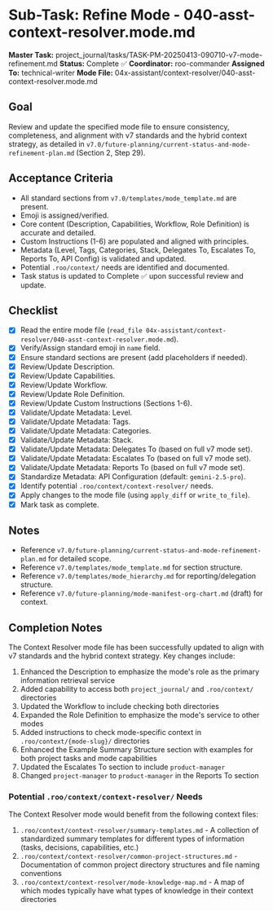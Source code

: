 # Sub-Task: Refine Mode - 040-asst-context-resolver.mode.md

**Master Task:** project_journal/tasks/TASK-PM-20250413-090710-v7-mode-refinement.md
**Status:** Complete ✅
**Coordinator:** roo-commander
**Assigned To:** technical-writer
**Mode File:** 04x-assistant/context-resolver/040-asst-context-resolver.mode.md

## Goal
Review and update the specified mode file to ensure consistency, completeness, and alignment with v7 standards and the hybrid context strategy, as detailed in `v7.0/future-planning/current-status-and-mode-refinement-plan.md` (Section 2, Step 29).

## Acceptance Criteria
- All standard sections from `v7.0/templates/mode_template.md` are present.
- Emoji is assigned/verified.
- Core content (Description, Capabilities, Workflow, Role Definition) is accurate and detailed.
- Custom Instructions (1-6) are populated and aligned with principles.
- Metadata (Level, Tags, Categories, Stack, Delegates To, Escalates To, Reports To, API Config) is validated and updated.
- Potential `.roo/context/` needs are identified and documented.
- Task status is updated to Complete ✅ upon successful review and update.

## Checklist
- [x] Read the entire mode file (`read_file 04x-assistant/context-resolver/040-asst-context-resolver.mode.md`).
- [x] Verify/Assign standard emoji in `name` field.
- [x] Ensure standard sections are present (add placeholders if needed).
- [x] Review/Update Description.
- [x] Review/Update Capabilities.
- [x] Review/Update Workflow.
- [x] Review/Update Role Definition.
- [x] Review/Update Custom Instructions (Sections 1-6).
- [x] Validate/Update Metadata: Level.
- [x] Validate/Update Metadata: Tags.
- [x] Validate/Update Metadata: Categories.
- [x] Validate/Update Metadata: Stack.
- [x] Validate/Update Metadata: Delegates To (based on full v7 mode set).
- [x] Validate/Update Metadata: Escalates To (based on full v7 mode set).
- [x] Validate/Update Metadata: Reports To (based on full v7 mode set).
- [x] Standardize Metadata: API Configuration (default: `gemini-2.5-pro`).
- [x] Identify potential `.roo/context/context-resolver/` needs.
- [x] Apply changes to the mode file (using `apply_diff` or `write_to_file`).
- [x] Mark task as complete.

## Notes
*   Reference `v7.0/future-planning/current-status-and-mode-refinement-plan.md` for detailed scope.
*   Reference `v7.0/templates/mode_template.md` for section structure.
*   Reference `v7.0/templates/mode_hierarchy.md` for reporting/delegation structure.
*   Reference `v7.0/future-planning/mode-manifest-org-chart.md` (draft) for context.

## Completion Notes

The Context Resolver mode file has been successfully updated to align with v7 standards and the hybrid context strategy. Key changes include:

1. Enhanced the Description to emphasize the mode's role as the primary information retrieval service
2. Added capability to access both `project_journal/` and `.roo/context/` directories
3. Updated the Workflow to include checking both directories
4. Expanded the Role Definition to emphasize the mode's service to other modes
5. Added instructions to check mode-specific context in `.roo/context/{mode-slug}/` directories
6. Enhanced the Example Summary Structure section with examples for both project tasks and mode capabilities
7. Updated the Escalates To section to include `product-manager`
8. Changed `project-manager` to `product-manager` in the Reports To section

### Potential `.roo/context/context-resolver/` Needs

The Context Resolver mode would benefit from the following context files:

1. `.roo/context/context-resolver/summary-templates.md` - A collection of standardized summary templates for different types of information (tasks, decisions, capabilities, etc.)
2. `.roo/context/context-resolver/common-project-structures.md` - Documentation of common project directory structures and file naming conventions
3. `.roo/context/context-resolver/mode-knowledge-map.md` - A map of which modes typically have what types of knowledge in their context directories
